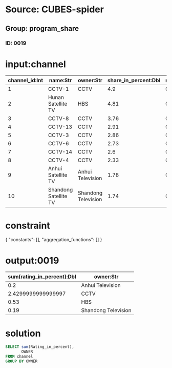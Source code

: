 # Source: CUBES-spider
## Group: program_share
### ID: 0019

# input:channel

| channel_id:Int | name:Str | owner:Str | share_in_percent:Dbl | rating_in_percent:Dbl |
|---|---|---|---|---|
| 1 | CCTV-1 | CCTV | 4.9 | 0.54 |
| 2 | Hunan Satellite TV | HBS | 4.81 | 0.53 |
| 3 | CCTV-8 | CCTV | 3.76 | 0.41 |
| 4 | CCTV-13 | CCTV | 2.91 | 0.32 |
| 5 | CCTV-3 | CCTV | 2.86 | 0.31 |
| 6 | CCTV-6 | CCTV | 2.73 | 0.3 |
| 7 | CCTV-14 | CCTV | 2.6 | 0.29 |
| 8 | CCTV-4 | CCTV | 2.33 | 0.26 |
| 9 | Anhui Satellite TV | Anhui Television | 1.78 | 0.2 |
| 10 | Shandong Satellite TV | Shandong Television | 1.74 | 0.19 |

# constraint

{
  "constants": [],
  "aggregation_functions": []
}

# output:0019

| sum(rating_in_percent):Dbl | owner:Str |
|---|---|
| 0.2 | Anhui Television |
| 2.4299999999999997 | CCTV |
| 0.53 | HBS |
| 0.19 | Shandong Television |

# solution

```sql
SELECT sum(Rating_in_percent),
       OWNER
FROM channel
GROUP BY OWNER
```
